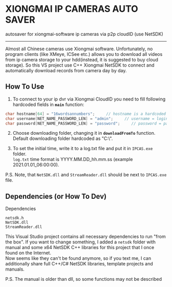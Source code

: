 # XIONGMAI IP CAMERAS AUTO SAVER
autosaver for xiongmai-software ip cameras via p2p cloudID (use NetSDK)

------------------------------
Almost all Chinese cameras use Xiongmai software. 
Unfortunately, no program clients (like XMeye, ICSee etc.) allows you to download all videos from ip camera storage to your hdd(instead, it is suggested to buy cloud storage).
So this VS project use C++ Xiongmai NetSDK to connect and automatically download records from camera day by day.

## How To Use

1) To connect to your ip dvr via Xiongmai CloudID you need to fill following hardcoded fields in **``main``** function:
```C++
char hostname[64] = "16wordsannumbers";     // hostname is a hardcoded ip dvr's CloudID
char username[NET_NAME_PASSWORD_LEN] = "admin";     // username = login to acces your dvr
char password[NET_NAME_PASSWORD_LEN] = "password";     // password = password (surpisingly)
```

2) Choose downloading folder, changing it in **``downloadFromTo``** function.
Default downloading folder hardcoded as "C:\\".

3) To set the initial time, write it to a log.txt file and put it in ``IPCAS.exe`` folder.  
``log.txt`` time format is YYYY.MM.DD_hh.mm.ss (example 2021.01.01_06:00:00).

P.S. Note, that ``NetSDK.dll`` and ``StreamReader.dll`` should be next to ``IPCAS.exe`` file.

## Dependencies (or How To Dev)
Dependencies
````
netsdk.h
NetSDK.dll
StreamReader.dll
````
This Visual Studio project contains all necessary dependencies to run "from the box".
If you want to change something, I added a ``netsdk`` folder with manual and some x64 NetSDK C++ libraries for this project that I once found on the Internet.  
Now seems like they can't be found anymore, so if you text me, I can additionally share full С++/С# NetSDK libraries, template projects and manuals.

P.S. The manual is older than dll, so some functions may not be described
